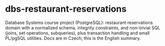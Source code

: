 # dbs-restaurant-reservations
Database Systems course project (PostgreSQL): restaurant reservations domain with a normalized schema, integrity constraints, and non-trivial SQL (joins, set operations, subqueries), plus transaction handling and small PL/pgSQL utilities. Docs are in Czech; this is the English summary.

